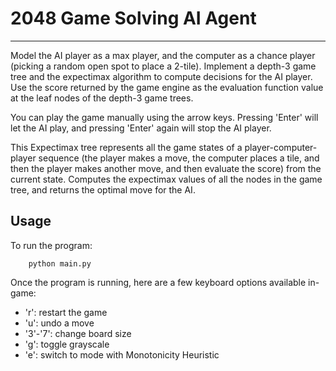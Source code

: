 # 2048 Game Solving AI Agent

-----
Model the AI player as a max player, and the computer as a chance player (picking a random open spot to place a 2-tile). Implement a depth-3 game tree and the expectimax algorithm to compute decisions for the AI player. Use the score returned by the game engine as the evaluation function value at the leaf nodes of the depth-3 game trees. 

You can play the game manually using the arrow keys. Pressing 'Enter' will let the AI play, and pressing 'Enter' again will stop the AI player. 

This Expectimax tree represents all the game states of a player-computer-player sequence (the player makes a move, the computer places a tile, and then the player makes another move, and then evaluate the score) from the current state. Computes the expectimax values of all the nodes in the game tree, and returns the optimal move for the AI. 

Usage
-----
To run the program:
```
    python main.py
```

Once the program is running, here are a few keyboard options available in-game:
- 'r': restart the game
- 'u': undo a move
- '3'-'7': change board size
- 'g': toggle grayscale
- 'e': switch to mode with Monotonicity Heuristic


